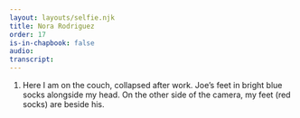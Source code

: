 ```yaml
---
layout: layouts/selfie.njk
title: Nora Rodriguez
order: 17
is-in-chapbook: false
audio:
transcript:
---
```


1. Here I am on the couch, collapsed after work. Joe’s feet in bright blue socks alongside my head. On the other side of the camera, my feet (red socks) are beside his.
